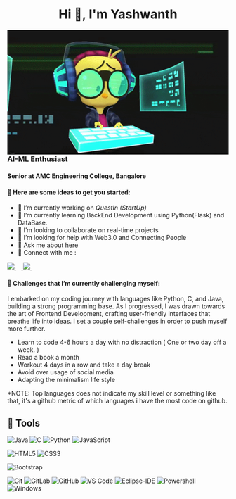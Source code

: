 <h1 align="center">Hi 👋, I'm Yashwanth</h1>
<img align="right" alt="GIF" width="680px" src="https://github.com/cybergeekgyan/cybergeekgyan/blob/main/img/0a10af70-6cbf-46df-9071-0ff586a3b1d6.gif"/>
<h3 align="left">AI-ML Enthusiast</h3>
<h4 align="left">Senior at AMC Engineering College, Bangalore</h4>

	


#### 🤔 Here are some ideas to get you started:

- 🔭 I’m currently working on *QuestIn (StartUp)*
- 🌱 I’m currently learning BackEnd Development using Python(Flask) and DataBase.
- 👯 I’m looking to collaborate on real-time projects
- 🤔 I’m looking for help with Web3.0 and Connecting People
- 💬 Ask me about [here](https://twitter.com/QuestIn_)
- 🔗 Connect with me :
		
<a href="https://www.linkedin.com/in/yashwanth-s-1a869a24a/"> <img src="https://img.icons8.com/fluent/48/000000/linkedin.png" width="50px"/> </a>&nbsp;&nbsp;&nbsp;<a href="https://twitter.com/QuestIn_"> <img src="https://img.icons8.com/fluency/48/000000/twitter.png" width="50px"/> </a>&nbsp;&nbsp;

#### 🌱 Challenges that I’m currently challenging myself:
I embarked on my coding journey with languages like Python, C, and Java, building a strong programming base. As I progressed, I was drawn towards the art of Frontend Development, crafting user-friendly interfaces that breathe life into ideas. I set a couple self-challenges in order to push myself more further. 

* Learn to code 4-6 hours a day with no distraction ( One or two day off a week. ) 
* Read a book a month
* Workout 4 days in a row and take a day break 
* Avoid over usage of social media
* Adapting the minimalism life style



*NOTE: Top languages does not indicate my skill level or something like that, it's a github metric of which languages i have the most code on github.




## 🔧 Tools

![Java](http://img.shields.io/badge/-Java-5B4638?style=flat-square&logo=java&logoColor=ffffff)
![C](http://img.shields.io/badge/-C-A8B9CC?style=flat-square&logo=c&logoColor=ffffff)
![Python](http://img.shields.io/badge/-Python-3776AB?style=flat-square&logo=python&logoColor=ffffff)
![JavaScript](https://img.shields.io/badge/-JavaScript-%23F7DF1C?style=flat-square&logo=javascript&logoColor=000000&labelColor=%23F7DF1C&color=%23FFCE5A)

![HTML5](https://img.shields.io/badge/-HTML5-%23E44D27?style=flat-square&logo=html5&logoColor=ffffff)
![CSS3](https://img.shields.io/badge/-CSS3-%231572B6?style=flat-square&logo=css3)

![Bootstrap](https://img.shields.io/badge/-Bootstrap-563D7C?style=flat-square&logo=Bootstrap)

![Git](https://img.shields.io/badge/-Git-%23F05032?style=flat-square&logo=git&logoColor=%23ffffff)
![GitLab](https://img.shields.io/badge/-GitLab-FCA121?style=flat-square&logo=gitlab)
![GitHub](https://img.shields.io/badge/-GitHub-181717?style=flat-square&logo=github)
![VS Code](http://img.shields.io/badge/-VS%20Code-007ACC?style=flat-square&logo=visual-studio-code&logoColor=ffffff)
![Eclipse-IDE](http://img.shields.io/badge/-Eclipse-2C2255?style=flat-square&logo=eclipse&logoColor=ffffff)
![Powershell](http://img.shields.io/badge/-Powershell-5391FE?style=flat-square&logo=powershell&logoColor=ffffff)
![Windows](http://img.shields.io/badge/-Windows-0078D6?style=flat-square&logo=windows&logoColor=ffffff)

<br/>
	
	


